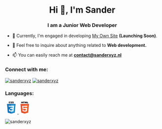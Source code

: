 <h1 align="center">Hi 👋, I'm Sander</h1>
<h3 align="center">I am a Junior Web Developer</h3>


- 🔭 Currently, I'm engaged in developing [My Own Site](https://sanderxyz.nl/) **(Launching Soon)**.

- 💬 Feel free to inquire about anything related to **Web development.**

- 📫 You can easily reach me at **contact@sanderxyz.nl**

<h3 align="left">Connect with me:</h3>
<p align="left">
<a href="https://www.youtube.com/c/sanderxyz" target="_blank"><img align="center" src="https://raw.githubusercontent.com/rahuldkjain/github-profile-readme-generator/master/src/images/icons/Social/youtube.svg" alt="sanderxyz" height="30" width="40" /></a>
<a href="https://discord.com/users/556766560170016769" target="_blank"><img align="center" src="https://raw.githubusercontent.com/rahuldkjain/github-profile-readme-generator/master/src/images/icons/Social/discord.svg" alt="sanderxyz" height="30" width="40" /></a>
</p>

<h3 align="left">Languages:</h3>
<a href="https://raw.githubusercontent.com/devicons/devicon/master/icons/css3/css3-original-wordmark.svg" target="_blank" rel="noreferrer"> <img src="https://raw.githubusercontent.com/devicons/devicon/master/icons/css3/css3-original-wordmark.svg" alt="css3" width="40" height="40"/> </a>
<a href="https://raw.githubusercontent.com/devicons/devicon/master/icons/html5/html5-original-wordmark.svg" target="_blank" rel="noreferrer"> <img src="https://raw.githubusercontent.com/devicons/devicon/master/icons/html5/html5-original-wordmark.svg" alt="html5" width="40" height="40"/> </a>

<p><img align="left" src="https://github-readme-stats.vercel.app/api/top-langs?username=sanderxyz&show_icons=true&theme=dark&locale=en&layout=compact" alt="sanderxyz" /></p>
